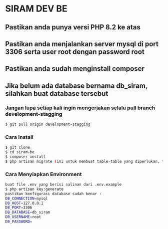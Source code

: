 # SIRAM DEV BE

## Pastikan anda punya versi PHP 8.2 ke atas

## Pastikan anda menjalankan server mysql di port 3306 serta user root dengan password root 

## Pastikan anda sudah menginstall composer

## Jika belum ada database bernama db_siram, silahkan buat database tersebut


### Jangan lupa setiap kali ingin mengerjakan selalu pull branch development-stagging
```bash
$ git pull origin development-stagging
```
### Cara Install
```bash
$ git clone
$ cd siram-be
$ composer install
$ php artisan migrate (ini untuk membuat table-table yang diperlukan, tergantung kebutuhan ya)
```

### Cara Menyiapkan Environment
```bash
buat file .env yang berisi salinan dari .env.example
$ php artisan key:generate
pastikan konfigurasi database sudah benar : 
DB_CONNECTION=mysql
DB_HOST=127.0.0.1
DB_PORT=3306
DB_DATABASE=db_siram
DB_USERNAME=root
DB_PASSWORD=

```

